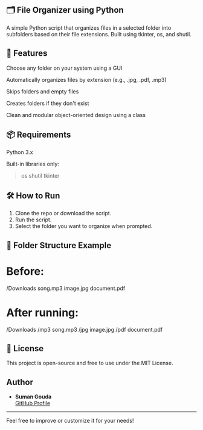## 🗂️ File Organizer using Python
A simple Python script that organizes files in a selected folder into subfolders based on their file extensions. Built using tkinter, os, and shutil.

## 🚀 Features
Choose any folder on your system using a GUI

Automatically organizes files by extension (e.g., .jpg, .pdf, .mp3)

Skips folders and empty files

Creates folders if they don't exist

Clean and modular object-oriented design using a class

## 📦 Requirements
Python 3.x

Built-in libraries only:
> os
> shutil
> tkinter

## 🛠️ How to Run
1. Clone the repo or download the script.
2. Run the script.
3. Select the folder you want to organize when prompted.

## 📁 Folder Structure Example
# Before:
/Downloads
    song.mp3
    image.jpg
    document.pdf

# After running:
/Downloads
    /mp3
        song.mp3
    /jpg
        image.jpg
    /pdf
        document.pdf

## 📄 License
This project is open-source and free to use under the MIT License.


## Author

- **Suman Gouda**  
  [GitHub Profile](https://github.com/SumanGouda)

---

Feel free to improve or customize it for your needs!




  

